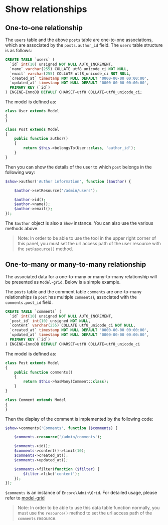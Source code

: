 # Show relationships

## One-to-one relationship

The `users` table and the above `posts` table are one-to-one associations, which are associated by the `posts.author_id` field. The `users` table structure is as follows:

```sql
CREATE TABLE `users` (
  `id` int(10) unsigned NOT NULL AUTO_INCREMENT,
  `name` varchar(255) COLLATE utf8_unicode_ci NOT NULL,
  `email` varchar(255) COLLATE utf8_unicode_ci NOT NULL,
  `created_at` timestamp NOT NULL DEFAULT '0000-00-00 00:00:00',
  `updated_at` timestamp NOT NULL DEFAULT '0000-00-00 00:00:00',
  PRIMARY KEY (`id`)
) ENGINE=InnoDB DEFAULT CHARSET=utf8 COLLATE=utf8_unicode_ci;
```

The model is defined as:
```php
class User extends Model
{
}

class Post extends Model
{
    public function author()
    {
        return $this->belongsTo(User::class, 'author_id');
    }
}
```

Then you can show the details of the user to which `post` belongs in the following way:
```php
$show->author('Author information', function ($author) {

    $author->setResource('/admin/users');

    $author->id();
    $author->name();
    $author->email();
});
```
The `$author` object is also a `Show` instance. You can also use the various methods above.

> Note: In order to be able to use the tool in the upper right corner of this panel, you must set the url access path of the user resource with the `setResource()` method.

## One-to-many or many-to-many relationship

The associated data for a one-to-many or many-to-many relationship will be presented as `Model-grid`. Below is a simple example.

The `posts` table and the comment table `comments` are one-to-many relationships (a `post` has multiple `comments`), associated with the `comments.post_id` field.

```sql
CREATE TABLE `comments` (
  `id` int(10) unsigned NOT NULL AUTO_INCREMENT,
  `post_id` int(10) unsigned NOT NULL,
  `content` varchar(255) COLLATE utf8_unicode_ci NOT NULL,
  `created_at` timestamp NOT NULL DEFAULT '0000-00-00 00:00:00',
  `updated_at` timestamp NOT NULL DEFAULT '0000-00-00 00:00:00',
  PRIMARY KEY (`id`)
) ENGINE=InnoDB DEFAULT CHARSET=utf8 COLLATE=utf8_unicode_ci
```

The model is defined as:
```php
class Post extends Model
{
    public function comments()
    {
        return $this->hasMany(Comment::class);
    }
}

class Comment extends Model
{
}

```

Then the display of the comment is implemented by the following code:

```php
$show->comments('Comments', function ($comments) {

    $comments->resource('/admin/comments');

    $comments->id();
    $comments->content()->limit(10);
    $comments->created_at();
    $comments->updated_at();

    $comments->filter(function ($filter) {
        $filter->like('content');
    });
});

```

`$comments` is an instance of `Encore\Admin\Grid`. For detailed usage, please refer to [model-grid](/zh/model-grid.md)

> Note: In order to be able to use this data table function normally, you must use the `resource()` method to set the url access path of the `comments` resource.